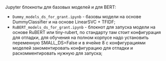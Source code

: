 Jupyter блокноты для базовых моделей и для BERT:
- `Dummy_models_ds_for_grant.ipynb` - базовы модели на основе DummyClassifier и на основе LinearSVC + TFIDF;
- `RuBERT_models_ds_for_grant.ipynb` - блокнот для запуска модели на основе RuBERT или tiny-rubert, по стандарту там стоит конфигурация для отладки, для обучения на полном корпусе надо установить переменную SMALL_DS=False и в ячейке 8 с конфигурациями моделей закоментировать конфигурацию для отладки и раскомментировать нужную для запуска;